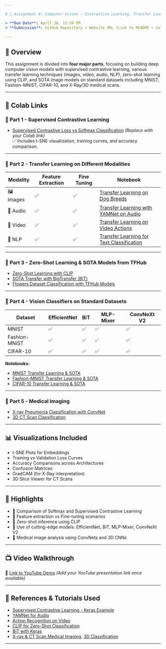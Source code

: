 ```yaml
---

# 📸 Assignment 8: Computer Vision — Contrastive Learning, Transfer Learning, and SOTA Architectures

> **Due Date**: April 30, 11:59 PM  
> **Submission**: GitHub Repository + Website URL (Link to README + Colab Notebooks)

---
```


## 🧠 Overview

This assignment is divided into **four major parts**, focusing on building deep computer vision models with supervised contrastive learning, various transfer learning techniques (images, video, audio, NLP), zero-shot learning using CLIP, and SOTA image models on standard datasets including MNIST, Fashion-MNIST, CIFAR-10, and X-Ray/3D medical scans.

---

## 📁 Colab Links

### 🔹 Part 1 - Supervised Contrastive Learning
- [Supervised Contrastive Loss vs Softmax Classification](#) *(Replace with your Colab link)*  
  ✅ Includes t-SNE visualization, training curves, and accuracy comparison.

---

### 🔹 Part 2 - Transfer Learning on Different Modalities
| Modality | Feature Extraction | Fine Tuning | Notebook |
|---------|---------------------|-------------|----------|
| 🖼️ Images | ✅ | ✅ | [Transfer Learning on Dog Breeds](#) |
| 🎵 Audio | ✅ | ✅ | [Transfer Learning with YAMNet on Audio](#) |
| 🎥 Video | ✅ | ✅ | [Transfer Learning on Video Actions](#) |
| 📝 NLP | ✅ | ✅ | [Transfer Learning for Text Classification](#) |

---

### 🔹 Part 3 - Zero-Shot Learning & SOTA Models from TFHub
- [Zero-Shot Learning with CLIP](#)  
- [SOTA Transfer with BigTransfer (BiT)](#)  
- [Flowers Dataset Classification with TFHub Models](#)  

---

### 🔹 Part 4 - Vision Classifiers on Standard Datasets

| Dataset | EfficientNet | BiT | MLP-Mixer | ConvNeXt V2 |
|--------|---------------|-----|-----------|--------------|
| MNIST | ✅ | ✅ | ✅ | ✅ |
| Fashion-MNIST | ✅ | ✅ | ✅ | ✅ |
| CIFAR-10 | ✅ | ✅ | ✅ | ✅ |

**Notebooks:**
- [MNIST Transfer Learning & SOTA](#)
- [Fashion-MNIST Transfer Learning & SOTA](#)
- [CIFAR-10 Transfer Learning & SOTA](#)

---

### 🔹 Part 5 - Medical Imaging

- [X-ray Pneumonia Classification with ConvNet](#)
- [3D CT Scan Classification](#)

---

## 📊 Visualizations Included

- t-SNE Plots for Embeddings  
- Training vs Validation Loss Curves  
- Accuracy Comparisons across Architectures  
- Confusion Matrices  
- GradCAM (for X-Ray interpretation)  
- 3D Slice Viewer for CT Scans

---

## 📌 Highlights

- 🧪 Comparison of Softmax and Supervised Contrastive Learning
- 🔁 Feature extraction vs Fine-tuning scenarios
- 🧠 Zero-shot inference using CLIP
- 🚀 Use of cutting-edge models: EfficientNet, BiT, MLP-Mixer, ConvNeXt V2
- 🧬 Medical image analysis using ConvNets and 3D CNNs

---

## 📺 Video Walkthrough

📌 [Link to YouTube Demo](#) *(Add your YouTube presentation link once available)*

---

## 🔗 References & Tutorials Used

- [Supervised Contrastive Learning - Keras Example](https://keras.io/examples/vision/supervised-contrastive-learning/)
- [YAMNet for Audio](https://blog.tensorflow.org/2021/03/transfer-learning-for-audio-data-with-yamnet.html)
- [Action Recognition on Video](https://www.tensorflow.org/hub/tutorials/action_recognition_with_tf_hub)
- [CLIP for Zero-Shot Classification](https://towardsdatascience.com/how-to-try-clip-openais-zero-shot-image-classifier-439d75a34d6b)
- [BiT with Keras](https://keras.io/examples/vision/bit/)
- [X-ray & CT Scan Medical Imaging](https://keras.io/examples/vision/xray_classification_with_tpus), [3D Classification](https://keras.io/examples/vision/3D_image_classification)

---
